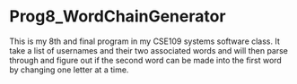 # Prog8_WordChainGenerator
This is my 8th and final program in my CSE109 systems software class. It take a list of usernames and their two associated words and will then parse through and figure out if the second word can be made into the first word by changing one letter at a time.
